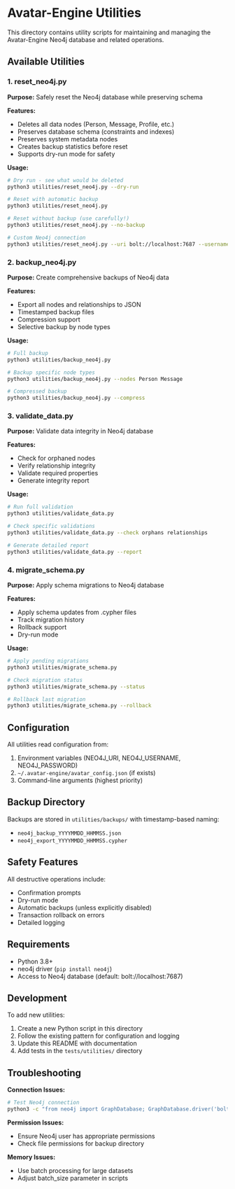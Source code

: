 # Avatar-Engine Utilities

This directory contains utility scripts for maintaining and managing the Avatar-Engine Neo4j database and related operations.

## Available Utilities

### 1. reset_neo4j.py
**Purpose:** Safely reset the Neo4j database while preserving schema

**Features:**
- Deletes all data nodes (Person, Message, Profile, etc.)
- Preserves database schema (constraints and indexes)
- Preserves system metadata nodes
- Creates backup statistics before reset
- Supports dry-run mode for safety

**Usage:**
```bash
# Dry run - see what would be deleted
python3 utilities/reset_neo4j.py --dry-run

# Reset with automatic backup
python3 utilities/reset_neo4j.py

# Reset without backup (use carefully!)
python3 utilities/reset_neo4j.py --no-backup

# Custom Neo4j connection
python3 utilities/reset_neo4j.py --uri bolt://localhost:7687 --username neo4j --password mypass
```

### 2. backup_neo4j.py
**Purpose:** Create comprehensive backups of Neo4j data

**Features:**
- Export all nodes and relationships to JSON
- Timestamped backup files
- Compression support
- Selective backup by node types

**Usage:**
```bash
# Full backup
python3 utilities/backup_neo4j.py

# Backup specific node types
python3 utilities/backup_neo4j.py --nodes Person Message

# Compressed backup
python3 utilities/backup_neo4j.py --compress
```

### 3. validate_data.py
**Purpose:** Validate data integrity in Neo4j database

**Features:**
- Check for orphaned nodes
- Verify relationship integrity
- Validate required properties
- Generate integrity report

**Usage:**
```bash
# Run full validation
python3 utilities/validate_data.py

# Check specific validations
python3 utilities/validate_data.py --check orphans relationships

# Generate detailed report
python3 utilities/validate_data.py --report
```

### 4. migrate_schema.py
**Purpose:** Apply schema migrations to Neo4j database

**Features:**
- Apply schema updates from .cypher files
- Track migration history
- Rollback support
- Dry-run mode

**Usage:**
```bash
# Apply pending migrations
python3 utilities/migrate_schema.py

# Check migration status
python3 utilities/migrate_schema.py --status

# Rollback last migration
python3 utilities/migrate_schema.py --rollback
```

## Configuration

All utilities read configuration from:
1. Environment variables (NEO4J_URI, NEO4J_USERNAME, NEO4J_PASSWORD)
2. `~/.avatar-engine/avatar_config.json` (if exists)
3. Command-line arguments (highest priority)

## Backup Directory

Backups are stored in `utilities/backups/` with timestamp-based naming:
- `neo4j_backup_YYYYMMDD_HHMMSS.json`
- `neo4j_export_YYYYMMDD_HHMMSS.cypher`

## Safety Features

All destructive operations include:
- Confirmation prompts
- Dry-run mode
- Automatic backups (unless explicitly disabled)
- Transaction rollback on errors
- Detailed logging

## Requirements

- Python 3.8+
- neo4j driver (`pip install neo4j`)
- Access to Neo4j database (default: bolt://localhost:7687)

## Development

To add new utilities:
1. Create a new Python script in this directory
2. Follow the existing pattern for configuration and logging
3. Update this README with documentation
4. Add tests in the `tests/utilities/` directory

## Troubleshooting

**Connection Issues:**
```bash
# Test Neo4j connection
python3 -c "from neo4j import GraphDatabase; GraphDatabase.driver('bolt://localhost:7687', auth=('neo4j', 'password')).verify_connectivity()"
```

**Permission Issues:**
- Ensure Neo4j user has appropriate permissions
- Check file permissions for backup directory

**Memory Issues:**
- Use batch processing for large datasets
- Adjust batch_size parameter in scripts
